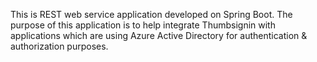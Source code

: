 This is REST web service application developed on Spring Boot. The purpose of this application is to help integrate Thumbsignin with applications which are using Azure Active Directory for authentication & authorization purposes.
